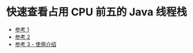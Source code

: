 # 快速查看占用 CPU 前五的 Java 线程栈
- [参考 1](https://github.com/iqiancheng/fast-profiler)
- [参考 2](https://github.com/oldratlee/useful-scripts)
- [参考 3 - 使用介绍](https://www.qiancheng.me/post/coding/fast-profiler)